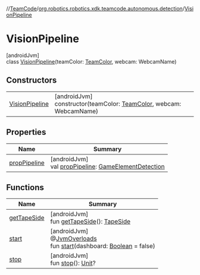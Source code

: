 //[TeamCode](../../../index.md)/[org.robotics.robotics.xdk.teamcode.autonomous.detection](../index.md)/[VisionPipeline](index.md)

# VisionPipeline

[androidJvm]\
class [VisionPipeline](index.md)(teamColor: [TeamColor](../-team-color/index.md), webcam: WebcamName)

## Constructors

| | |
|---|---|
| [VisionPipeline](-vision-pipeline.md) | [androidJvm]<br>constructor(teamColor: [TeamColor](../-team-color/index.md), webcam: WebcamName) |

## Properties

| Name | Summary |
|---|---|
| [propPipeline](prop-pipeline.md) | [androidJvm]<br>val [propPipeline](prop-pipeline.md): [GameElementDetection](../../org.robotics.robotics.xdk.teamcode.autonomous.detection.elements/-game-element-detection/index.md) |

## Functions

| Name | Summary |
|---|---|
| [getTapeSide](get-tape-side.md) | [androidJvm]<br>fun [getTapeSide](get-tape-side.md)(): [TapeSide](../-tape-side/index.md) |
| [start](start.md) | [androidJvm]<br>@[JvmOverloads](https://kotlinlang.org/api/latest/jvm/stdlib/kotlin.jvm/-jvm-overloads/index.html)<br>fun [start](start.md)(dashboard: [Boolean](https://kotlinlang.org/api/latest/jvm/stdlib/kotlin/-boolean/index.html) = false) |
| [stop](stop.md) | [androidJvm]<br>fun [stop](stop.md)(): [Unit](https://kotlinlang.org/api/latest/jvm/stdlib/kotlin/-unit/index.html)? |
